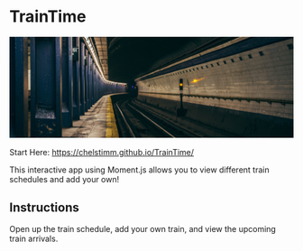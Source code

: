 # TrainTime
![](assets/images/america-architecture-commute-634038.jpg)

Start Here: https://chelstimm.github.io/TrainTime/

This interactive app using Moment.js allows you to view different train schedules and add your own!

## Instructions
Open up the train schedule, add your own train, and view the upcoming train arrivals.
